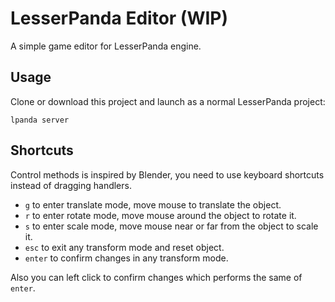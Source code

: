 # LesserPanda Editor (WIP)

A simple game editor for LesserPanda engine.

## Usage

Clone or download this project and launch as a normal LesserPanda project:

`lpanda server`

## Shortcuts

Control methods is inspired by Blender, you need to use keyboard shortcuts instead of dragging handlers.

- `g` to enter translate mode, move mouse to translate the object.
- `r` to enter rotate mode, move mouse around the object to rotate it.
- `s` to enter scale mode, move mouse near or far from the object to scale it.
- `esc` to exit any transform mode and reset object.
- `enter` to confirm changes in any transform mode.

Also you can left click to confirm changes which performs the same of `enter`.
